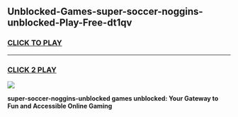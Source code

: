 
## Unblocked-Games-super-soccer-noggins-unblocked-Play-Free-dt1qv
<h3>
<a href="https://premium76.site?title=super-soccer-noggins-unblocked&ref=22A">CLICK TO PLAY</a></h3>
<hr>

<h3>
<a href="https://premium76.site?title=super-soccer-noggins-unblocked&ref=22A">CLICK 2 PLAY</a>
  
</h3>

<a href="https://premium76.site?title=super-soccer-noggins-unblocked&ref=22A"><img src="https://clearcache.store/games.png"></a>


**super-soccer-noggins-unblocked games unblocked: Your Gateway to Fun and Accessible Online Gaming**
